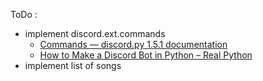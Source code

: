 ToDo :

 - implement discord.ext.commands
    - [Commands — discord.py 1.5.1 documentation](https://discordpy.readthedocs.io/en/latest/ext/commands/commands.html)
    - [How to Make a Discord Bot in Python – Real Python](https://realpython.com/how-to-make-a-discord-bot-python/#connecting-a-bot)
- implement list of songs 

